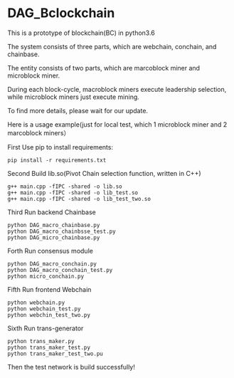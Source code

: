 # DAG_Bclockchain

This is a prototype of blockchain(BC) in python3.6

The system consists of three parts, which are webchain, conchain, and chainbase.

The entity consists of two parts, which are marcoblock miner and microblock miner.

During each block-cycle, macroblock miners execute leadership selection, while microblock miners just execute mining.

To find more details, please wait for our update.

Here is a usage example(just for local test, which 1 microblock miner and 2 marcoblock miners）

First
Use pip to install requirements:
```
pip install -r requirements.txt
```
Second
Build lib.so(Pivot Chain selection function, written in C++)
```
g++ main.cpp -fIPC -shared -o lib.so
g++ main.cpp -fIPC -shared -o lib_test.so
g++ main.cpp -fIPC -shared -o lib_test_two.so
```
Third
Run backend Chainbase
```
python DAG_macro_chainbase.py
python DAG_macro_chainbsse_test.py
python DAG_micro_chainbase.py
```
Forth
Run consensus module
```
python DAG_macro_conchain.py
python DAG_macro_conchain_test.py
python micro_conchain.py
```
Fifth
Run frontend Webchain
```
python webchain.py
python webchain_test.py
python webchin_test_two.py
```
Sixth
Run trans-generator
```
python trans_maker.py
python trans_maker_test.py
python trans_maker_test_two.pu
```
Then the test network is build successfully!
